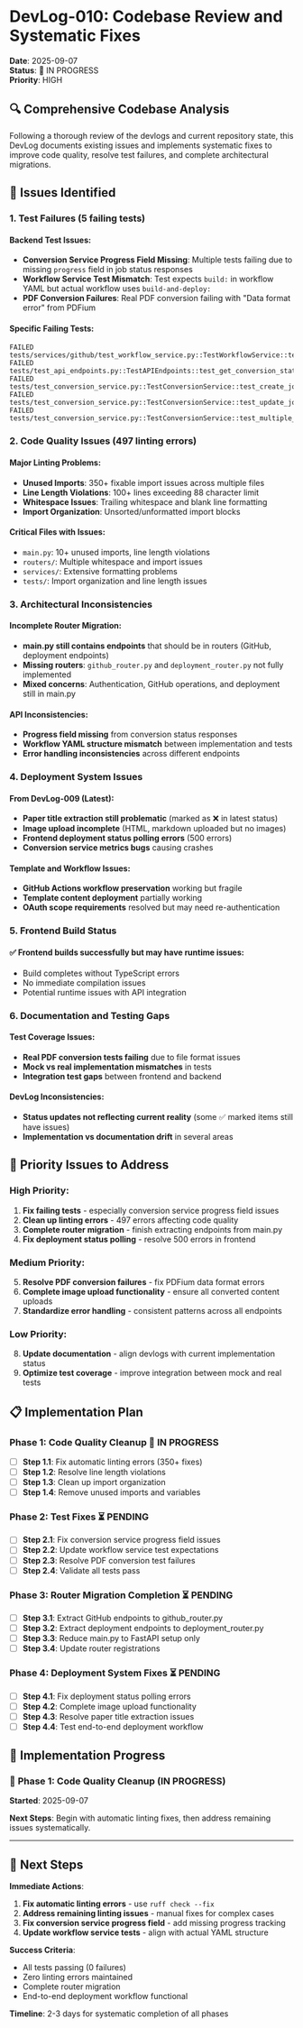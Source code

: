 # DevLog-010: Codebase Review and Systematic Fixes

**Date**: 2025-09-07  
**Status**: 🚧 IN PROGRESS  
**Priority**: HIGH  

## 🔍 **Comprehensive Codebase Analysis**

Following a thorough review of the devlogs and current repository state, this DevLog documents existing issues and implements systematic fixes to improve code quality, resolve test failures, and complete architectural migrations.

## 🐛 **Issues Identified**

### **1. Test Failures (5 failing tests)**

#### **Backend Test Issues:**
- **Conversion Service Progress Field Missing**: Multiple tests failing due to missing `progress` field in job status responses
- **Workflow Service Test Mismatch**: Test expects `build:` in workflow YAML but actual workflow uses `build-and-deploy:`
- **PDF Conversion Failures**: Real PDF conversion failing with "Data format error" from PDFium

#### **Specific Failing Tests:**
```
FAILED tests/services/github/test_workflow_service.py::TestWorkflowService::test_workflow_content_structure
FAILED tests/test_api_endpoints.py::TestAPIEndpoints::test_get_conversion_status_success  
FAILED tests/test_conversion_service.py::TestConversionService::test_create_job
FAILED tests/test_conversion_service.py::TestConversionService::test_update_job_status
FAILED tests/test_conversion_service.py::TestConversionService::test_multiple_jobs
```

### **2. Code Quality Issues (497 linting errors)**

#### **Major Linting Problems:**
- **Unused Imports**: 350+ fixable import issues across multiple files
- **Line Length Violations**: 100+ lines exceeding 88 character limit
- **Whitespace Issues**: Trailing whitespace and blank line formatting
- **Import Organization**: Unsorted/unformatted import blocks

#### **Critical Files with Issues:**
- `main.py`: 10+ unused imports, line length violations
- `routers/`: Multiple whitespace and import issues
- `services/`: Extensive formatting problems
- `tests/`: Import organization and line length issues

### **3. Architectural Inconsistencies**

#### **Incomplete Router Migration:**
- **main.py still contains endpoints** that should be in routers (GitHub, deployment endpoints)
- **Missing routers**: `github_router.py` and `deployment_router.py` not fully implemented
- **Mixed concerns**: Authentication, GitHub operations, and deployment still in main.py

#### **API Inconsistencies:**
- **Progress field missing** from conversion status responses
- **Workflow YAML structure mismatch** between implementation and tests
- **Error handling inconsistencies** across different endpoints

### **4. Deployment System Issues**

#### **From DevLog-009 (Latest):**
- **Paper title extraction still problematic** (marked as ❌ in latest status)
- **Image upload incomplete** (HTML, markdown uploaded but no images)
- **Frontend deployment status polling errors** (500 errors)
- **Conversion service metrics bugs** causing crashes

#### **Template and Workflow Issues:**
- **GitHub Actions workflow preservation** working but fragile
- **Template content deployment** partially working
- **OAuth scope requirements** resolved but may need re-authentication

### **5. Frontend Build Status**

#### **✅ Frontend builds successfully** but may have runtime issues:
- Build completes without TypeScript errors
- No immediate compilation issues
- Potential runtime issues with API integration

### **6. Documentation and Testing Gaps**

#### **Test Coverage Issues:**
- **Real PDF conversion tests failing** due to file format issues
- **Mock vs real implementation mismatches** in tests
- **Integration test gaps** between frontend and backend

#### **DevLog Inconsistencies:**
- **Status updates not reflecting current reality** (some ✅ marked items still have issues)
- **Implementation vs documentation drift** in several areas

## 🎯 **Priority Issues to Address**

### **High Priority:**
1. **Fix failing tests** - especially conversion service progress field issues
2. **Clean up linting errors** - 497 errors affecting code quality
3. **Complete router migration** - finish extracting endpoints from main.py
4. **Fix deployment status polling** - resolve 500 errors in frontend

### **Medium Priority:**
5. **Resolve PDF conversion failures** - fix PDFium data format errors
6. **Complete image upload functionality** - ensure all converted content uploads
7. **Standardize error handling** - consistent patterns across all endpoints

### **Low Priority:**
8. **Update documentation** - align devlogs with current implementation status
9. **Optimize test coverage** - improve integration between mock and real tests

## 📋 **Implementation Plan**

### **Phase 1: Code Quality Cleanup** 🚧 IN PROGRESS
- [ ] **Step 1.1**: Fix automatic linting errors (350+ fixes)
- [ ] **Step 1.2**: Resolve line length violations
- [ ] **Step 1.3**: Clean up import organization
- [ ] **Step 1.4**: Remove unused imports and variables

### **Phase 2: Test Fixes** ⏳ PENDING
- [ ] **Step 2.1**: Fix conversion service progress field issues
- [ ] **Step 2.2**: Update workflow service test expectations
- [ ] **Step 2.3**: Resolve PDF conversion test failures
- [ ] **Step 2.4**: Validate all tests pass

### **Phase 3: Router Migration Completion** ⏳ PENDING
- [ ] **Step 3.1**: Extract GitHub endpoints to github_router.py
- [ ] **Step 3.2**: Extract deployment endpoints to deployment_router.py
- [ ] **Step 3.3**: Reduce main.py to FastAPI setup only
- [ ] **Step 3.4**: Update router registrations

### **Phase 4: Deployment System Fixes** ⏳ PENDING
- [ ] **Step 4.1**: Fix deployment status polling errors
- [ ] **Step 4.2**: Complete image upload functionality
- [ ] **Step 4.3**: Resolve paper title extraction issues
- [ ] **Step 4.4**: Test end-to-end deployment workflow

## 🔧 **Implementation Progress**

### 🚧 **Phase 1: Code Quality Cleanup (IN PROGRESS)**
**Started**: 2025-09-07

**Next Steps**: Begin with automatic linting fixes, then address remaining issues systematically.

---

## 🚀 **Next Steps**

**Immediate Actions**:
1. **Fix automatic linting errors** - use `ruff check --fix`
2. **Address remaining linting issues** - manual fixes for complex cases
3. **Fix conversion service progress field** - add missing progress tracking
4. **Update workflow service tests** - align with actual YAML structure

**Success Criteria**:
- All tests passing (0 failures)
- Zero linting errors maintained
- Complete router migration
- End-to-end deployment workflow functional

**Timeline**: 2-3 days for systematic completion of all phases
